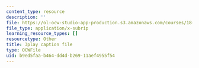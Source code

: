 ```yaml
---
content_type: resource
description: ''
file: https://ol-ocw-studio-app-production.s3.amazonaws.com/courses/18-06sc-linear-algebra-fall-2011/b9ed5faab464dd4db26911aef4955f54_QQpvGlF_1Qo.srt
file_type: application/x-subrip
learning_resource_types: []
resourcetype: Other
title: 3play caption file
type: OCWFile
uid: b9ed5faa-b464-dd4d-b269-11aef4955f54
---
```

